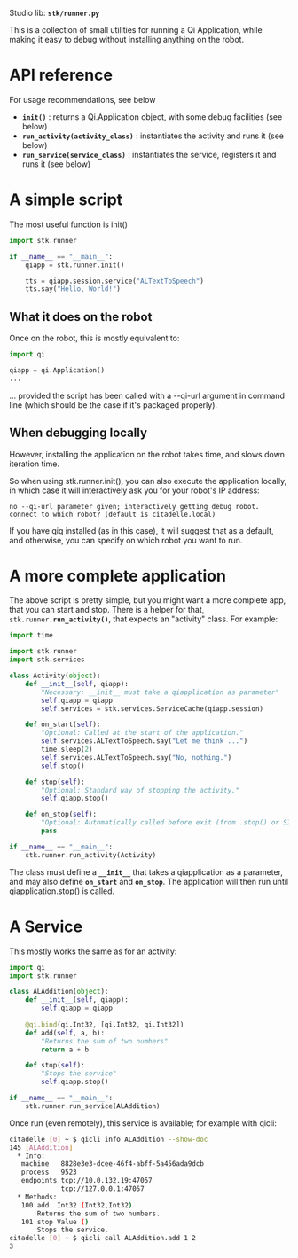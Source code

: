 Studio lib: **`stk/runner.py`**

This is a collection of small utilities for running a Qi Application, while making it easy to debug without installing anything on the robot.

API reference
====

For usage recommendations, see below

* **`init()`** : returns a Qi.Application object, with some debug facilities (see below)
* **`run_activity(activity_class)`** : instantiates the activity and runs it (see below)
* **`run_service(service_class)`**  : instantiates the service, registers it and runs it (see below)


A simple script
====

The most useful function is init()

```python
import stk.runner

if __name__ == "__main__":
    qiapp = stk.runner.init()

    tts = qiapp.session.service("ALTextToSpeech")
    tts.say("Hello, World!")
```

What it does on the robot
-----

Once on the robot, this is mostly equivalent to:
   
```python
import qi

qiapp = qi.Application()
...
```

... provided the script has been called with a --qi-url argument in command line (which should be the case if it's packaged properly).

When debugging locally
-----

However, installing the application on the robot takes time, and slows down iteration time.

So when using stk.runner.init(), you can also execute the application locally, in which case it will interactively ask you for your robot's IP address:

    no --qi-url parameter given; interactively getting debug robot.
    connect to which robot? (default is citadelle.local)
    

If you have qiq installed (as in this case), it will suggest that as a default, and otherwise, you can specify on which robot you want to run.


A more complete application
====

The above script is pretty simple, but you might want a more complete app, that you can start and stop. There is a helper for that, `stk.runner`**`.run_activity()`**, that expects an "activity" class. For example:


```python
import time

import stk.runner
import stk.services

class Activity(object):
    def __init__(self, qiapp):
        "Necessary: __init__ must take a qiapplication as parameter"
        self.qiapp = qiapp
        self.services = stk.services.ServiceCache(qiapp.session)

    def on_start(self):
        "Optional: Called at the start of the application."
        self.services.ALTextToSpeech.say("Let me think ...")
        time.sleep(2)
        self.services.ALTextToSpeech.say("No, nothing.")
        self.stop()

    def stop(self):
        "Optional: Standard way of stopping the activity."
        self.qiapp.stop()

    def on_stop(self):
        "Optional: Automatically called before exit (from .stop() or SIGTERM)."
        pass

if __name__ == "__main__":
    stk.runner.run_activity(Activity)
```

The class must define a **`__init__`** that takes a qiapplication as a parameter,
and may also define **`on_start`** and **`on_stop`**.
The application will then run until qiapplication.stop() is called.


A Service
====

This mostly works the same as for an activity:

```python
import qi
import stk.runner

class ALAddition(object):
    def __init__(self, qiapp):
        self.qiapp = qiapp
    
    @qi.bind(qi.Int32, [qi.Int32, qi.Int32])
    def add(self, a, b):
        "Returns the sum of two numbers"
        return a + b

    def stop(self):
        "Stops the service"
        self.qiapp.stop()

if __name__ == "__main__":
    stk.runner.run_service(ALAddition)
```

Once run (even remotely), this service is available; for example with qicli:

```bash
citadelle [0] ~ $ qicli info ALAddition --show-doc
145 [ALAddition]
  * Info:
   machine   8828e3e3-dcee-46f4-abff-5a456ada9dcb
   process   9523
   endpoints tcp://10.0.132.19:47057
             tcp://127.0.0.1:47057
  * Methods:
   100 add  Int32 (Int32,Int32)
       Returns the sum of two numbers.
   101 stop Value ()
       Stops the service.
citadelle [0] ~ $ qicli call ALAddition.add 1 2
3
```
